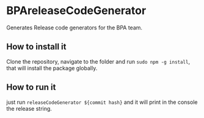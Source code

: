 # BPAreleaseCodeGenerator

Generates Release code generators for the BPA team.

## How to install it

Clone the repository, navigate to the folder and run `sudo npm -g install`, that will install the package globally.

## How to run it

just run `releaseCodeGenerator ${commit hash}` and it will print in the console the release string.

